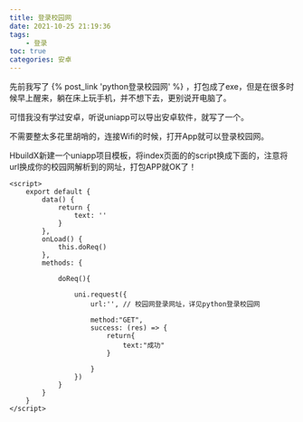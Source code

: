 ```yaml
---
title: 登录校园网
date: 2021-10-25 21:19:36
tags:
    - 登录
toc: true
categories: 安卓
---
```


先前我写了
{% post_link 'python登录校园网' %} 
，打包成了exe，但是在很多时候早上醒来，躺在床上玩手机，并不想下去，更别说开电脑了。

可惜我没有学过安卓，听说uniapp可以导出安卓软件，就写了一个。

不需要整太多花里胡哨的，连接Wifi的时候，打开App就可以登录校园网。

HbuildX新建一个uniapp项目模板，将index页面的的script换成下面的，注意将url换成你的校园网解析到的网址，打包APP就OK了！

```
<script>
	export default {
		data() {
			return {
				text: ''
			}
		},
		onLoad() {
			this.doReq()
		},
		methods: {
			
			doReq(){
				
				uni.request({
					url:'', // 校园网登录网址，详见python登录校园网
					
					method:"GET",
					success: (res) => {
						return{
							text:"成功"
						}
						
					}
				})
			}
		}
	}
</script>
```